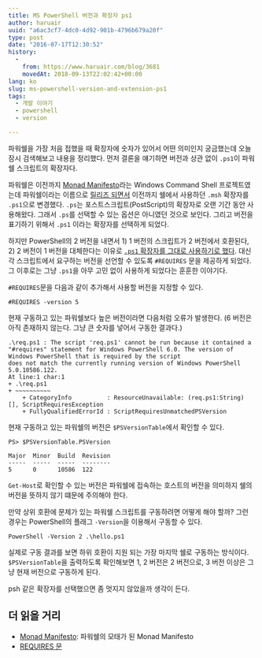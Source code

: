 ```yaml
---
title: MS PowerShell 버전과 확장자 ps1
author: haruair
uuid: "a6ac3cf7-4dc0-4d92-901b-4796b679a20f"
type: post
date: "2016-07-17T12:30:52"
history:
  - 
    from: https://www.haruair.com/blog/3681
    movedAt: 2018-09-13T22:02:42+00:00
lang: ko
slug: ms-powershell-version-and-extension-ps1
tags:
  - 개발 이야기
  - powershell
  - version

---
```

파워쉘을 가장 처음 접했을 때 확장자에 숫자가 있어서 어떤 의미인지 궁금했는데 오늘 잠시 검색해보고 내용을 정리했다. 먼저 결론을 얘기하면 버전과 상관 없이 `.ps1`이 파워쉘 스크립트의 확장자다.

파워쉘은 이전까지 [Monad Manifesto][1]라는 Windows Command Shell 프로젝트였는데 파워쉘이라는 이름으로 [릴리즈 되면서][2] 이전까지 쉘에서 사용하던 `.msh` 확장자를 `.ps1`으로 변경했다. `.ps`는 포스트스크립트(PostScript)의 확장자로 오랜 기간 동안 사용해왔다. 그래서 `.ps`를 선택할 수 있는 옵션은 아니였던 것으로 보인다. 그리고 버전을 표기하기 위해서 `.ps1` 이라는 확장자를 선택하게 되었다.

하지만 PowerShell의 2 버전을 내면서 1) 1 버전의 스크립트가 2 버전에서 호환된다, 2) 2 버전이 1 버전을 대체한다는 이유로 [`.ps1` 확장자를 그대로 사용하기로 했다][3]. 대신 각 스크립트에서 요구하는 버전을 선언할 수 있도록 `#REQUIRES` 문을 제공하게 되었다. 그 이후로는 그냥 `.ps1`을 아무 고민 없이 사용하게 되었다는 훈훈한 이야기다.

`#REQUIRES`문을 다음과 같이 추가해서 사용할 버전을 지정할 수 있다.

```
#REQUIRES -version 5
```

현재 구동하고 있는 파워쉘보다 높은 버전이라면 다음처럼 오류가 발생한다. (6 버전은 아직 존재하지 않는다. 그냥 큰 숫자를 넣어서 구동한 결과다.)

    .\req.ps1 : The script 'req.ps1' cannot be run because it contained a "#requires" statement for Windows PowerShell 6.0. The version of Windows PowerShell that is required by the script 
    does not match the currently running version of Windows PowerShell 5.0.10586.122.
    At line:1 char:1
    + .\req.ps1
    + ~~~~~~~~~~
        + CategoryInfo          : ResourceUnavailable: (req.ps1:String) [], ScriptRequiresException
        + FullyQualifiedErrorId : ScriptRequiresUnmatchedPSVersion
    

현재 구동하고 있는 파워쉘의 버전은 `$PSVersionTable`에서 확인할 수 있다.

```
PS> $PSVersionTable.PSVersion

Major  Minor  Build  Revision
-----  -----  -----  --------
5      0      10586  122
```

`Get-Host`로 확인할 수 있는 버전은 파워쉘에 접속하는 호스트의 버전을 의미하지 쉘의 버전을 뜻하지 않기 떄문에 주의해야 한다.

만약 상위 호환에 문제가 있는 파워쉘 스크립트를 구동하려면 어떻게 해야 할까? 그런 경우는 PowerShell의 플래그 `-Version`을 이용해서 구동할 수 있다.

    PowerShell -Version 2 .\hello.ps1
    

실제로 구동 결과를 보면 하위 호환이 지원 되는 가장 마지막 쉘로 구동하는 방식이다. `$PSVersionTable`을 출력하도록 확인해보면 1, 2 버전은 2 버전으로, 3 버전 이상은 그냥 현재 버전으로 구동하게 된다.

psh 같은 확장자를 선택했으면 좀 멋지지 않았을까 생각이 든다.

## 더 읽을 거리

  * [Monad Manifesto][1]: 파워쉘의 모태가 된 Monad Manifesto
  * [REQUIRES 문][4]

 [1]: http://www.jsnover.com/Docs/MonadManifesto.pdf
 [2]: https://blogs.msdn.microsoft.com/powershell/2006/04/25/windows-powershell-monad-has-arrived/
 [3]: https://blogs.msdn.microsoft.com/powershell/2007/11/02/ctp-versioning/
 [4]: https://technet.microsoft.com/en-us/library/hh847765.aspx